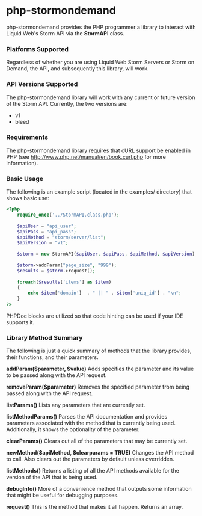 php-stormondemand
============

php-stormondemand provides the PHP programmer a library to interact with
Liquid Web's Storm API via the **StormAPI** class. 

### Platforms Supported ###
Regardless of whether you are using Liquid Web Storm Servers
or Storm on Demand, the API, and subsequently this library, will work.

### API Versions Supported ###
The php-stormondemand library will work with any current or future version of the Storm API.
Currently, the two versions are:
* v1
* bleed

### Requirements ###
The php-stormondemand library requires that cURL support be enabled in PHP
(see http://www.php.net/manual/en/book.curl.php for more information).


### Basic Usage ###
The following is an example script (located in the examples/ directory) that
shows basic use:

```php
<?php
	require_once('../StormAPI.class.php');
	
	$apiUser = "api_user";
	$apiPass = "api_pass";
	$apiMethod = "storm/server/list";
	$apiVersion = "v1";
	
	$storm = new StormAPI($apiUser, $apiPass, $apiMethod, $apiVersion);
	
	$storm->addParam("page_size", "999");
	$results = $storm->request();
	
	foreach($results['items'] as $item)
	{
		echo $item['domain']  . " || " . $item['uniq_id'] . "\n"; 
	}	
?>
```

PHPDoc blocks are utilized so that code hinting can be used if your IDE supports it.

### Library Method Summary ###
The following is just a quick summary of methods that the library provides,
their functions, and their parameters.

**addParam($parameter, $value)**
Adds specifies the parameter and its value to be passed along with the API request.

**removeParam($parameter)**
Removes the specified parameter from being passed along with the API request.

**listParams()**
Lists any parameters that are currently set.

**listMethodParams()**
Parses the API documentation and provides parameters associated with the method
that is currently being used. Additionally, it shows the optionality of the parameter.

**clearParams()**
Clears out all of the parameters that may be currently set.

**newMethod($apiMethod, $clearparams = TRUE)**
Changes the API method to call. Also clears out the parameters by default
unless overridden.

**listMethods()**
Returns a listing of all the API methods available for the version of the 
API that is being used.

**debugInfo()**
More of a convenience method that outputs some information that might be useful
for debugging purposes.

**request()**
This is the method that makes it all happen. Returns an array.